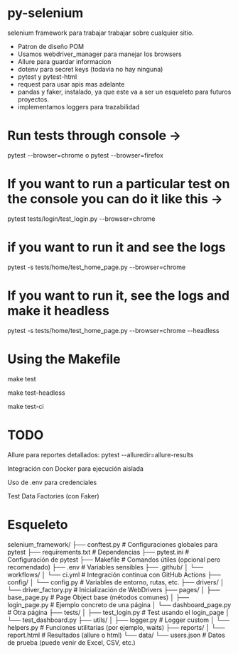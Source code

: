 # py-selenium
selenium framework para trabajar trabajar sobre cualquier sitio.
* Patron de diseño POM
* Usamos webdriver_manager para manejar los browsers
* Allure para guardar informacion
* dotenv para secret keys (todavia no hay ninguna)
* pytest y pytest-html
* request para usar apis mas adelante
* pandas y faker, instalado, ya que este va a ser un esqueleto para futuros proyectos.
* implementamos loggers para trazabilidad


# Run tests through console ->
pytest --browser=chrome
 o
pytest --browser=firefox

# If you want to run a particular test on the console you can do it like this ->

pytest tests/login/test_login.py --browser=chrome

# if you want to run it and see the logs

pytest -s tests/home/test_home_page.py --browser=chrome

# If you want to run it, see the logs and make it headless

pytest -s tests/home/test_home_page.py --browser=chrome --headless


# Using the Makefile

make test

make test-headless

make test-ci


# TODO
Allure para reportes detallados: pytest --alluredir=allure-results

Integración con Docker para ejecución aislada

Uso de .env para credenciales

Test Data Factories (con Faker)




# Esqueleto

selenium_framework/
├── conftest.py                     # Configuraciones globales para pytest
├── requirements.txt               # Dependencias
├── pytest.ini                     # Configuración de pytest
├── Makefile                       # Comandos útiles (opcional pero recomendado)
├── .env                           # Variables sensibles
├── .github/
│   └── workflows/
│       └── ci.yml                 # Integración continua con GitHub Actions
├── config/
│   └── config.py                  # Variables de entorno, rutas, etc.
├── drivers/
│   └── driver_factory.py          # Inicialización de WebDrivers
├── pages/
│   ├── base_page.py               # Page Object base (métodos comunes)
│   ├── login_page.py              # Ejemplo concreto de una página
│   └── dashboard_page.py          # Otra página
├── tests/
│   ├── test_login.py              # Test usando el login_page
│   └── test_dashboard.py
├── utils/
│   ├── logger.py                  # Logger custom
│   └── helpers.py                 # Funciones utilitarias (por ejemplo, waits)
├── reports/
│   └── report.html                # Resultados (allure o html)
└── data/
    └── users.json                 # Datos de prueba (puede venir de Excel, CSV, etc.)